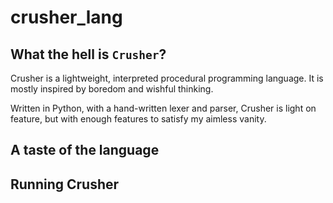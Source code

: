 # crusher_lang

## What the hell is `Crusher`?

Crusher is a lightweight, interpreted procedural programming language. It is mostly inspired by boredom and wishful thinking.

Written in Python, with a hand-written lexer and parser, Crusher is light on feature, but with enough features to satisfy my aimless vanity.

## A taste of the language

## Running Crusher
